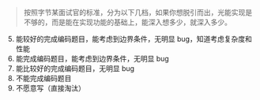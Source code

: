 > 按照字节某面试官的标准，分为以下几档，如果你想脱引而出，光能实现是不够的，而是能在实现功能的基础上，能深入想多少，就深入多少。

5. 能较好的完成编码题目，能考虑到边界条件，无明显 bug，知道考虑复杂度和性能
6. 能完成编码题目，能考虑到边界条件，无明显 bug
7. 能比较好的完成编码题目，无明显 bug
8. 不能完成编码题目
9. 不愿意写（直接淘汰）
